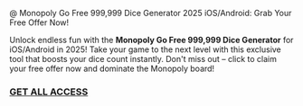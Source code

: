 @ Monopoly Go Free 999,999 Dice Generator 2025 iOS/Android: Grab Your Free Offer Now!

Unlock endless fun with the **Monopoly Go Free 999,999 Dice Generator** for iOS/Android in 2025! Take your game to the next level with this exclusive tool that boosts your dice count instantly. Don't miss out – click to claim your free offer now and dominate the Monopoly board!

### [GET ALL ACCESS](https://freerewards.xyz/monopoly/go/)
